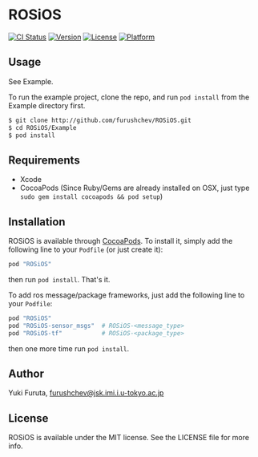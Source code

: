 # ROSiOS

[![CI Status](http://img.shields.io/travis/Furushchev/ROSiOS.svg?style=flat)](https://travis-ci.org/Furushchev/ROSiOS)
[![Version](https://img.shields.io/cocoapods/v/ROSiOS.svg?style=flat)](http://cocoadocs.org/docsets/ROSiOS)
[![License](https://img.shields.io/cocoapods/l/ROSiOS.svg?style=flat)](http://cocoadocs.org/docsets/ROSiOS)
[![Platform](https://img.shields.io/cocoapods/p/ROSiOS.svg?style=flat)](http://cocoadocs.org/docsets/ROSiOS)

## Usage

See Example.

To run the example project, clone the repo, and run `pod install` from the Example directory first.

```bash
$ git clone http://github.com/furushchev/ROSiOS.git
$ cd ROSiOS/Example
$ pod install
```

## Requirements

- Xcode
- CocoaPods
(Since Ruby/Gems are already installed on OSX, just type `sudo gem install cocoapods && pod setup`)

## Installation

ROSiOS is available through [CocoaPods](http://cocoapods.org).
To install it, simply add the following line to your `Podfile` (or just create it):

```ruby
pod "ROSiOS"
```

then run `pod install`.
That's it.

To add ros message/package frameworks, just add the following line to your `Podfile`:

```ruby
pod "ROSiOS"
pod "ROSiOS-sensor_msgs"  # ROSiOS-<message_type>
pod "ROSiOS-tf"           # ROSiOS-<package_type>
```

then one more time run `pod install`.

## Author

Yuki Furuta, furushchev@jsk.imi.i.u-tokyo.ac.jp

## License

ROSiOS is available under the MIT license. See the LICENSE file for more info.

